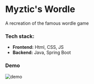# Myztic's Wordle
A recreation of the famous wordle game

### Tech stack:
- **Frontend:** Html, CSS, JS
- **Backend:** Java, Spring Boot

### Demo
![demo](https://media0.giphy.com/media/v1.Y2lkPTc5MGI3NjExc3F4dDBwemVwd3RiY2JhOWxobWozejM1bGY3MGIzOTBiZ21jZDZieSZlcD12MV9pbnRlcm5hbF9naWZfYnlfaWQmY3Q9Zw/oaQ28EmU3zrRrsqKEv/giphy.gif)
